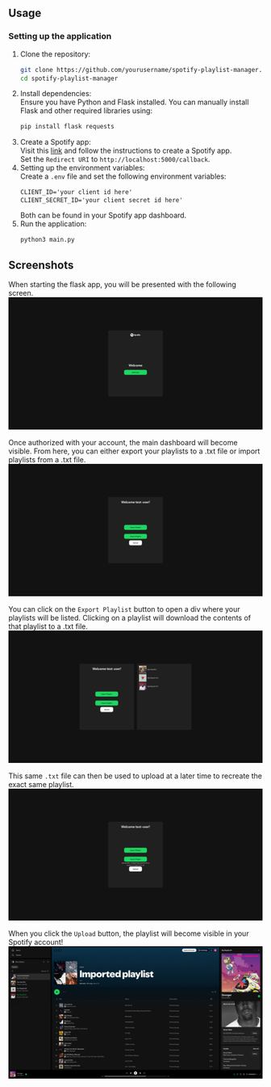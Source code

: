 ## Usage
### Setting up the application
1. Clone the repository:
   ```bash
   git clone https://github.com/yourusername/spotify-playlist-manager.git
   cd spotify-playlist-manager
   ```
2. Install dependencies: <br>
   Ensure you have Python and Flask installed. You can manually install Flask and other required libraries using:
   ```bash
   pip install flask requests
   ```
3. Create a Spotify app: <br>
   Visit this [link](https://developer.spotify.com/documentation/web-api/concepts/apps) and follow the instructions to create a Spotify app. <br>
   Set the `Redirect URI` to `http://localhost:5000/callback`.
4. Setting up the environment variables: <br>
   Create a `.env` file and set the following environment variables:
   ```env
   CLIENT_ID='your client id here'
   CLIENT_SECRET_ID='your client secret id here'
   ```
   Both can be found in your Spotify app dashboard.
5. Run the application:<br>
   ```bash
   python3 main.py
   ```

## Screenshots
When starting the flask app, you will be presented with the following screen.
![index](assets/images/index.png)

Once authorized with your account, the main dashboard will become visible. From here, you can either export your playlists to a .txt file or import playlists from a .txt file.
![dashboard](assets/images/dashboard.png)

You can click on the `Export Playlist` button to open a div where your playlists will be listed. Clicking on a playlist will download the contents of that playlist to a .txt file.
![export_expanded](assets/images/export_expanded.png)

This same `.txt` file can then be used to upload at a later time to recreate the exact same playlist.
![uploading](assets/images/uploading.png)

When you click the `Upload` button, the playlist will become visible in your Spotify account!
![added_spotify](assets/images/added_spotify.png)
